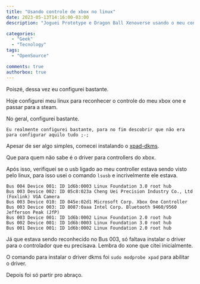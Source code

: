 ```yaml
---
title: "Usando controle de xbox no linux"
date: 2023-05-13T14:16:00-03:00
description: "Joguei Prototype e Dragon Ball Xenoverse usando o meu controle de xbox one no linux"

categories:
  - "Geek"
  - "Tecnology"
tags:
  - "OpenSource"

comments: true
authorbox: true
---
```


Poiszé, dessa vez eu configurei bastante.

Hoje configurei meu linux para reconhecer o controle do meu xbox one e passar para a steam.

No geral, configurei bastante.

```
Eu realmente configurei bastante, para no fim descobrir que não era para configurar aquilo tudo ;-; 
```

Apesar de ser algo simples, comecei instalando o [xpad-dkms](https://aur.archlinux.org/packages/xpad-dkms-git). 

Que para quem não sabe é o driver para controllers do xbox.

Após isso, verifiquei se o usb ligado ao meu controller estava sendo visto pelo linux, para isso usei o comando `lsusb` e incrivelmente ele estava.

```
Bus 004 Device 001: ID 1d6b:0003 Linux Foundation 3.0 root hub
Bus 003 Device 002: ID 05c8:023a Cheng Uei Precision Industry Co., Ltd (Foxlink) VGA Camera
Bus 003 Device 010: ID 045e:02d1 Microsoft Corp. Xbox One Controller
Bus 003 Device 003: ID 8087:0aaa Intel Corp. Bluetooth 9460/9560 Jefferson Peak (JfP)
Bus 003 Device 001: ID 1d6b:0002 Linux Foundation 2.0 root hub
Bus 002 Device 001: ID 1d6b:0003 Linux Foundation 3.0 root hub
Bus 001 Device 001: ID 1d6b:0002 Linux Foundation 2.0 root hub
```

Já que estava sendo reconhecido no Bus 003, só faltava instalar o driver para o controlador que eu precisava. Lembra do xone que citei inicialmente.

O comando para instalar o driver dkms foi `sudo modprobe xpad` para abilitar o driver.

Depois foi só partir pro abraço.
